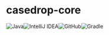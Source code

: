 # casedrop-core
<img alt="Java" src="https://img.shields.io/badge/java-%23ED8B00.svg?style=for-the-badge&logo=java&logoColor=white"/><img alt="IntelliJ IDEA" src="https://img.shields.io/badge/IntelliJIDEA-000000.svg?style=for-the-badge&logo=intellij-idea&logoColor=white"/><img alt="GitHub" src="https://img.shields.io/badge/github-%23121011.svg?style=for-the-badge&logo=github&logoColor=white"/>![Gradle](https://img.shields.io/badge/Gradle-02303A.svg?style=for-the-badge&logo=Gradle&logoColor=white)

